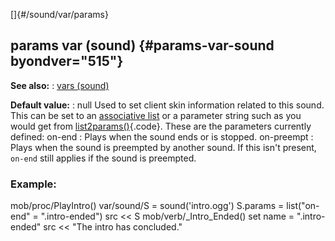 []{#/sound/var/params}
## params var (sound) {#params-var-sound byondver="515"}
**See also:**
:   [vars (sound)](#/sound/var)
<!-- -->
**Default value:**
:   null
Used to set client skin information related to this sound. This can be
set to an [associative list](#/list/associations) or a parameter string
such as you would get from [list2params()](#/proc/list2params){.code}.
These are the parameters currently defined:
on-end
:   Plays when the sound ends or is stopped.
on-preempt
:   Plays when the sound is preempted by another sound. If this isn\'t
    present, `on-end` still applies if the sound is preempted.
### Example:
mob/proc/PlayIntro() var/sound/S = sound(\'intro.ogg\') S.params =
list(\"on-end\" = \".intro-ended\") src \<\< S mob/verb/\_Intro_Ended()
set name = \".intro-ended\" src \<\< \"The intro has concluded.\"